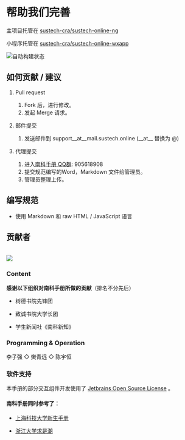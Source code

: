 # 帮助我们完善

主项目托管在 [sustech-cra/sustech-online-ng](https://github.com/sustech-cra/sustech-online-ng)

小程序托管在 [sustech-cra/sustech-online-wxapp](https://github.com/sustech-cra/sustech-online-wxapp)

![自动构建状态](https://github.com/SUSTC/sustech-online-ng/workflows/Build%20and%20Deploy/badge.svg)

## 如何贡献 / 建议

1. Pull request
    1. Fork 后，进行修改。
    2. 发起 Merge 请求。

2. 邮件提交
    1. 发送邮件到 support__at__mail.sustech.online (\_\_at\_\_ 替换为 @)

3. 代理提交
    1. 进入[南科手册 QQ群](https://jq.qq.com/?_wv=1027&k=5D8EgDF): 905618908
    2. 提交规范编写的Word，Markdown 文件给管理员。
    3. 管理员整理上传。

## 编写规范

* 使用 Markdown 和 raw HTML / JavaScript 语言

## 贡献者

<a href="https://github.com/sustech-cra/sustech-online-ng/graphs/contributors">
  <br><img src="https://contributors-img.web.app/image?repo=sustech-cra/sustech-online-ng" />
</a>

### Content

**感谢以下组织对南科手册所做的贡献**（排名不分先后）

- 树德书院先锋团

- 致诚书院大学长团
- 学生新闻社《南科新知》

### Programming & Operation

李子强 ◇ 樊青远 ◇ 陈宇恒

### 软件支持

本手册的部分交互组件开发使用了 [Jetbrains Open Source License](https://www.jetbrains.com/community/opensource/#support) 。

#### 南科手册同时参考了：

- [上海科技大学新生手册](https://fresh.geekpie.club/)

- [浙江大学求是潮](https://new.zjuqsc.com/)
